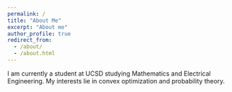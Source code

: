 ```yaml
---
permalink: /
title: "About Me"
excerpt: "About me"
author_profile: true
redirect_from: 
  - /about/
  - /about.html
---
```


I am currently a student at UCSD studying Mathematics and Electrical Engineering. My interests lie in convex optimization and probability theory.